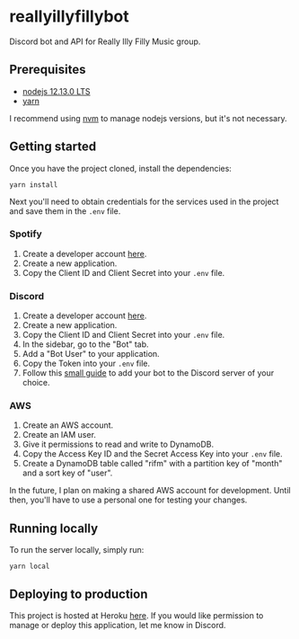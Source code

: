 # reallyillyfillybot
Discord bot and API for Really Illy Filly Music group.

## Prerequisites
* [nodejs 12.13.0 LTS](https://nodejs.org/en/)
* [yarn](https://yarnpkg.com/lang/en/)

I recommend using [nvm](https://github.com/nvm-sh/nvm) to manage nodejs versions, but it's not necessary.

## Getting started
Once you have the project cloned, install the dependencies:

```
yarn install
```

Next you'll need to obtain credentials for the services used in the project and save them in the `.env` file.

### Spotify
1. Create a developer account [here](https://developer.spotify.com/dashboard).
2. Create a new application.
3. Copy the Client ID and Client Secret into your `.env` file.

### Discord
1. Create a developer account [here](https://discordapp.com/developers/applications/).
2. Create a new application.
3. Copy the Client ID and Client Secret into your `.env` file.
4. In the sidebar, go to the "Bot" tab.
5. Add a "Bot User" to your application.
6. Copy the Token into your `.env` file.
7. Follow this [small guide](https://discordapp.com/developers/docs/topics/oauth2#bot-authorization-flow) to add your bot to the Discord server of your choice.

### AWS
1. Create an AWS account.
2. Create an IAM user.
3. Give it permissions to read and write to DynamoDB.
4. Copy the Access Key ID and the Secret Access Key into your `.env` file.
5. Create a DynamoDB table called "rifm" with a partition key of "month" and a sort key of "user".

In the future, I plan on making a shared AWS account for development. Until then, you'll have to use a personal one for testing your changes.

## Running locally
To run the server locally, simply run:

```
yarn local
```

## Deploying to production
This project is hosted at Heroku [here](https://dashboard.heroku.com/apps/reallyillyfillybot).
If you would like permission to manage or deploy this application, let me know in Discord.